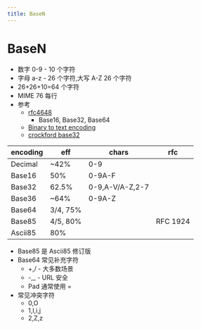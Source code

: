 ```yaml
---
title: BaseN
---
```


# BaseN

- 数字 0-9 - 10 个字符
- 字母 a-z - 26 个字符,大写 A-Z 26 个字符
- 26+26+10=64 个字符
- MIME 76 每行
- 参考
  - [rfc4648](https://datatracker.ietf.org/doc/html/rfc4648)
    - Base16, Base32, Base64
  - [Binary to text encoding](https://en.wikipedia.org/wiki/Binary-to-text_encoding)
  - [crockford base32](https://www.crockford.com/base32.html)

| encoding | eff      | chars           | rfc      |
| -------- | -------- | --------------- | -------- |
| Decimal  | ~42%     | 0-9             |
| Base16   | 50%      | 0-9A-F          |
| Base32   | 62.5%    | 0-9,A-V/A-Z,2-7 |
| Base36   | ~64%     | 0-9A-Z          |
| Base64   | 3/4, 75% |
| Base85   | 4/5, 80% |                 | RFC 1924 |
| Ascii85  | 80%      |

- Base85 是 Ascii85 修订版
- Base64 常见补充字符
  - +,/ - 大多数场景
  - -,\_ - URL 安全
  - Pad 通常使用 =
- 常见冲突字符
  - 0,O
  - 1,I,i,j
  - 2,Z,z
